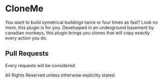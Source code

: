 CloneMe
===========

You want to build symetrical buildings twice or four times as fast? Look no more, this plugin is for you. Developped in an underground basement by canadian monkeys, this plugin brings you clones that will copy exactly every action you do.

Pull Requests
-----------
Every requests will be considered.


All Rights Reserved unless otherwise explicitly stated.